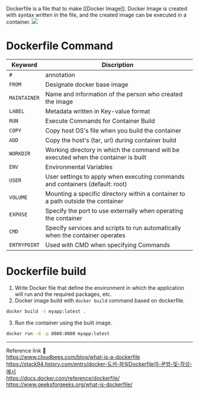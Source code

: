 Dockerfile is a file that to make [[Docker Image]]. Docker Image is created with syntax written in the file, and the created image can be executed in a container.
![](https://media.geeksforgeeks.org/wp-content/uploads/20230406105935/dockerfile-2.png)         
# Dockerfile Command 
| Keyword      | Discription                                                                         |
| ------------ | ----------------------------------------------------------------------------------- |
| `#`          | annotation                                                                          |
| `FROM`       | Designate docker base image                                                         |
| `MAINTAINER` | Name and information of the person who created the image                            |
| `LABEL`      | Metadata written in Key-value format                                                |
| `RUN`        | Execute Commands for Container Build                                                |
| `COPY`       | Copy host OS's file when you build the container                                    |
| `ADD`        | Copy the host's (tar, url) during container build                                   |
| `WORKDIR`    | Working directory in which the command will be executed when the container is built |
| `ENV`        | Environmental Variables                                                             |
| `USER`       | User settings to apply when executing commands and containers (default: root)       |
| `VOLUME`     | Mounting a specific directory within a container to a path outside the container    |
| `EXPOSE`     | Specify the port to use externally when operating the container                     |
| `CMD`        | Specify services and scripts to run automatically when the container operates       |
| `ENTRYPOINT` | Used with CMD when specifying Commands                                              |
# Dockerfile build
1. Write Docker file that define the environment in which the application will run and the required packages, etc.
2. Docker image build with `docker build` command based on dockerfile.
``` bash
docker build -t myapp:latest .
```
3. Run the container using the built image.
```bash
docker run -d -p 8080:8080 myapp:latest
```

---
Reference link 🙂    
https://www.cloudbees.com/blog/what-is-a-dockerfile         
https://stack94.tistory.com/entry/docker-도커-파일Dockerfile의-문법-및-작성-예시        
https://docs.docker.com/reference/dockerfile/          
https://www.geeksforgeeks.org/what-is-dockerfile/         